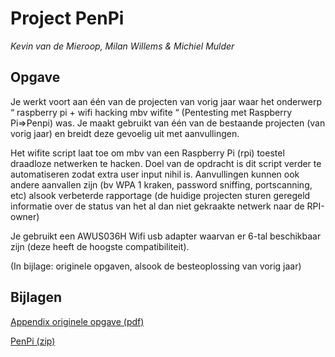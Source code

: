 Project PenPi
==============
*Kevin van de Mieroop, Milan Willems & Michiel Mulder*

Opgave
------

Je werkt voort aan één van de projecten van vorig jaar waar het onderwerp  “ raspberry pi + wifi hacking mbv wifite “ (Pentesting met Raspberry Pi=>Penpi)  was. Je maakt gebruikt van één van de bestaande projecten (van vorig jaar) en breidt deze gevoelig uit met aanvullingen.

Het wifite script laat toe om mbv van een Raspberry Pi (rpi) toestel draadloze netwerken te hacken. Doel van de opdracht is dit script verder te automatiseren zodat extra user input nihil is. Aanvullingen kunnen ook andere aanvallen zijn (bv WPA 1 kraken, password sniffing, portscanning, etc) alsook verbeterde rapportage (de huidige projecten sturen geregeld informatie over de status van het al dan niet gekraakte netwerk naar de RPI-owner)

Je gebruikt een AWUS036H Wifi usb adapter waarvan er 6-tal beschikbaar zijn (deze heeft de hoogste compatibiliteit).

(In bijlage: originele opgaven, alsook de besteoplossing van vorig jaar)

Bijlagen
--------
[Appendix originele opgave (pdf)](https://blackboard.ap.be/bbcswebdav/pid-704231-dt-content-rid-4395084_1/xid-4395084_1)

[PenPi (zip)](https://blackboard.ap.be/bbcswebdav/pid-704231-dt-content-rid-4395085_1/xid-4395085_1)